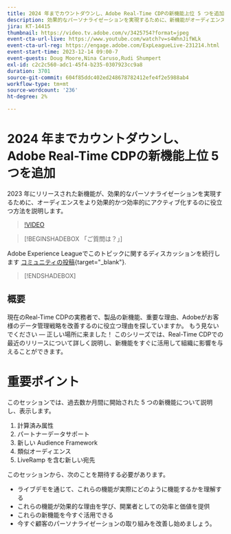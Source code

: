 ```yaml
---
title: 2024 年までカウントダウンし、Adobe Real-Time CDPの新機能上位 5 つを追加
description: 効果的なパーソナライゼーションを実現するために、新機能がオーディエンスをより効果的かつ効率的にアクティブ化するのに役立つ方法を説明します。
jira: KT-14415
thumbnail: https://video.tv.adobe.com/v/3425754?format=jpeg
event-cta-url-live: https://www.youtube.com/watch?v=s4WhnJifWLk
event-cta-url-reg: https://engage.adobe.com/ExpLeagueLive-231214.html
event-start-time: 2023-12-14 09:00-7
event-guests: Doug Moore,Nina Caruso,Rudi Shumpert
exl-id: c2c2c560-adc1-45f4-b235-0307923cc9a8
duration: 3701
source-git-commit: 604f85ddc402ed248678782412efe4f2e5988ab4
workflow-type: tm+mt
source-wordcount: '236'
ht-degree: 2%

---
```


# 2024 年までカウントダウンし、Adobe Real-Time CDPの新機能上位 5 つを追加

2023 年にリリースされた新機能が、効果的なパーソナライゼーションを実現するために、オーディエンスをより効果的かつ効率的にアクティブ化するのに役立つ方法を説明します。

>[!VIDEO](https://video.tv.adobe.com/v/3425754/?quality=12&learn=on)

>[!BEGINSHADEBOX 「ご質問は？」]

Adobe Experience Leagueでこのトピックに関するディスカッションを続行します [コミュニティの投稿](https://experienceleaguecommunities.adobe.com/t5/real-time-customer-data-platform/experience-league-live-post-session-discussion-countdown-to-2024/m-p/639558#M14){target="_blank"}.

>[!ENDSHADEBOX]

## 概要

現在のReal-Time CDPの実務者で、製品の新機能、重要な理由、Adobeがお客様のデータ管理戦略を改善するのに役立つ理由を探していますか。 もう見ないでください — 正しい場所に来ました！ このシリーズでは、Real-Time CDPでの最近のリリースについて詳しく説明し、新機能をすぐに活用して組織に影響を与えることができます。

# 重要ポイント

このセッションでは、過去数か月間に開始された 5 つの新機能について説明し、表示します。

1. 計算済み属性
2. パートナーデータサポート
3. 新しい Audience Framework
4. 類似オーディエンス
5. LiveRamp を含む新しい宛先

このセッションから、次のことを期待する必要があります。

* ライブデモを通じて、これらの機能が実際にどのように機能するかを理解する
* これらの機能が効果的な理由を学び、開業者としての効率と価値を提供
* これらの新機能を今すぐ活用できる
* 今すぐ顧客のパーソナライゼーションの取り組みを改善し始めましょう。
